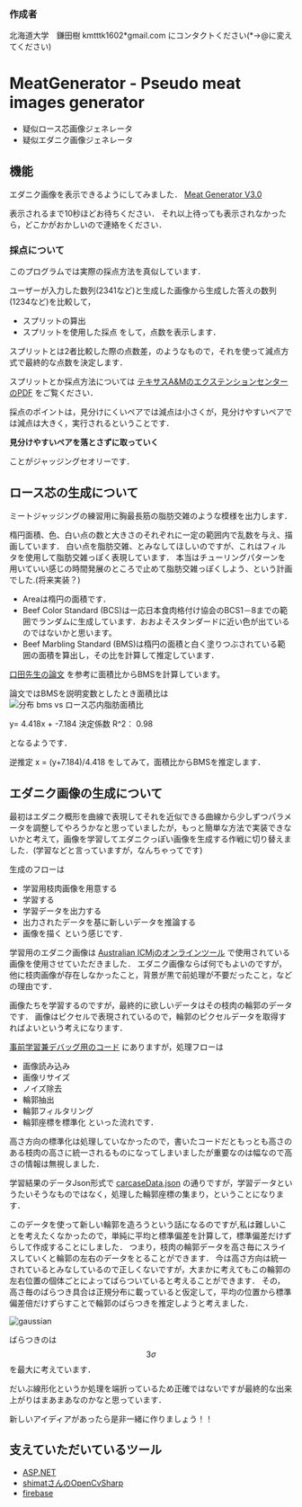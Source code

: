 ### 作成者
北海道大学　鎌田樹
kmtttk1602\*gmail.com にコンタクトください(\*->@に変えてください)

# MeatGenerator - Pseudo meat images generator

- 疑似ロース芯画像ジェネレータ
- 疑似エダニク画像ジェネレータ

## 機能
エダニク画像を表示できるようにしてみました．
[Meat Generator V3.0](https://japanicmj-meatgenerator.firebaseapp.com/)

表示されるまで10秒ほどお待ちください．
それ以上待っても表示されなかったら，どこかがおかしいので連絡をください．

### 採点について
このプログラムでは実際の採点方法を真似しています．

ユーザーが入力した数列(2341など)と生成した画像から生成した答えの数列(1234など)を比較して，
- スプリットの算出
- スプリットを使用した採点
をして，点数を表示します．

スプリットとは2者比較した際の点数差，のようなもので，それを使って減点方式で最終的な点数を決定します．

スプリットとか採点方法については
[テキサスA&MのエクステンションセンターのPDF](https://texas4-h.tamu.edu/wp-content/uploads/2015/09/photo_judging_contest_reasons2.pdf)
をご覧ください．

採点のポイントは，見分けにくいペアでは減点は小さくが，見分けやすいペアでは減点は大きく，実行されるということです．

__見分けやすいペアを落とさずに取っていく__

ことがジャッジングセオリーです．

## ロース芯の生成について

ミートジャッジングの練習用に胸最長筋の脂肪交雑のような模様を出力します．

楕円面積、色、白い点の数と大きさのそれぞれに一定の範囲内で乱数を与え、描画しています．
白い点を脂肪交雑、とみなしてほしいのですが、これはフィルタを使用して脂肪交雑っぽく表現しています．
本当はチューリングパターンを用いていい感じの時間発展のところで止めて脂肪交雑っぽくしよう、という計画でした.(将来実装？)

- Areaは楕円の面積です．
- Beef Color Standard (BCS)は一応日本食肉格付け協会のBCS1－8までの範囲でランダムに生成しています．おおよそスタンダードに近い色が出ているのではないかと思います。
- Beef Marbling Standard (BMS)は楕円の面積と白く塗りつぶされている範囲の面積を算出し，その比を計算して推定しています．

[口田先生の論文](https://www.jstage.jst.go.jp/article/chikusan1924/68/9/68_9_853/_article/-char/ja/)
を参考に面積比からBMSを計算しています。

論文ではBMSを説明変数としたとき面積比は
![分布 bms vs ロース芯内脂肪面積比](https://user-images.githubusercontent.com/47586322/149666629-f2e647a6-e9ce-4e91-b6cc-fbfb4ca0f16f.png)

y= 4.418x + -7.184
決定係数 R^2：  0.98

となるようです．

逆推定
x = (y+7.184)/4.418
をしてみて，面積比からBMSを推定します．

## エダニク画像の生成について
最初はエダニク概形を曲線で表現してそれを近似できる曲線から少しずつパラメータを調整してやろうかなと思っていましたが，もっと簡単な方法で実装できないかと考えて，画像を学習してエダニクっぽい画像を生成する作戦に切り替えました．(学習などと言っていますが，なんちゃってです)

生成のフローは
- 学習用枝肉画像を用意する
- 学習する
- 学習データを出力する
- 出力されたデータを基に新しいデータを推論する
- 画像を描く
という感じです．

学習用のエダニク画像は
[Australian ICMjのオンラインツール]()
で使用されている画像を使用させていただきました．
エダニク画像ならば何でもよいのですが，他に枝肉画像が存在しなかったこと，背景が黒で前処理が不要だったこと，などの理由です．

画像たちを学習するのですが，最終的に欲しいデータはその枝肉の輪郭のデータです．
画像はピクセルで表現されているので，輪郭のピクセルデータを取得すればよいという考えになります．

[事前学習兼デバッグ用のコード](tools/CarcaseGeneratorPre/Program.cs)
にありますが，処理フローは
- 画像読み込み
- 画像リサイズ
- ノイズ除去
- 輪郭抽出
- 輪郭フィルタリング
- 輪郭座標を標準化
といった流れです．

高さ方向の標準化は処理していなかったので，書いたコードだともっとも高さのある枝肉の高さに統一されるものになってしまいましたが重要なのは幅なので高さの情報は無視しました．

学習結果のデータJson形式で
[carcaseData.json](JapaneseIcmj/wwwroot/json/carcaseData.json)
の通りですが，学習データというたいそうなものではなく，処理した輪郭座標の集まり，ということになります．


このデータを使って新しい輪郭を造ろうという話になるのですが,私は難しいことを考えたくなかったので，単純に平均と標準偏差を計算して，標準偏差だけずらして作成することにしました．
つまり，枝肉の輪郭データを高さ毎にスライスしていくと輪郭の左右のデータをとることができます．
今は高さ方向は統一されているとみなしているので正しくないですが，大まかに考えてもこの輪郭の左右位置の個体ごとによってばらついていると考えることができます．
その，高さ毎のばらつき具合は正規分布に載っていると仮定して，平均の位置から標準偏差倍だけずらすことで輪郭のばらつきを推定しようと考えました．

![gaussian](https://user-images.githubusercontent.com/47586322/152668979-dda05f4d-42a8-446a-99d2-11095cc387e9.png)

ばらつきのは
$$3\sigma$$
を最大に考えています．

だいぶ線形化というか処理を端折っているため正確ではないですが最終的な出来上がりはまあまあなのかなと思っています．

新しいアイディアがあったら是非一緒に作りましょう！！

## 支えていただいているツール
- [ASP.NET](https://dotnet.microsoft.com/en-us/apps/aspnet)
- [shimatさんのOpenCvSharp](https://github.com/shimat/opencvsharp)
- [firebase](https://firebase.google.com/)


